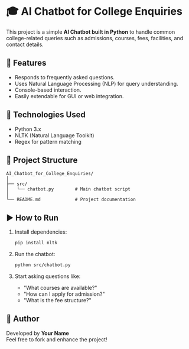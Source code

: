 
# 🎓 AI Chatbot for College Enquiries

This project is a simple **AI Chatbot built in Python** to handle common college-related queries such as admissions, courses, fees, facilities, and contact details.

## 🚀 Features
- Responds to frequently asked questions.
- Uses Natural Language Processing (NLP) for query understanding.
- Console-based interaction.
- Easily extendable for GUI or web integration.

## 🧠 Technologies Used
- Python 3.x
- NLTK (Natural Language Toolkit)
- Regex for pattern matching

## 📂 Project Structure
```
AI_Chatbot_for_College_Enquiries/
│
├── src/
│   └── chatbot.py        # Main chatbot script
│
└── README.md             # Project documentation
```

## ▶️ How to Run
1. Install dependencies:
   ```bash
   pip install nltk
   ```

2. Run the chatbot:
   ```bash
   python src/chatbot.py
   ```

3. Start asking questions like:
   - "What courses are available?"
   - "How can I apply for admission?"
   - "What is the fee structure?"

## 📘 Author
Developed by **Your Name**  
Feel free to fork and enhance the project!

